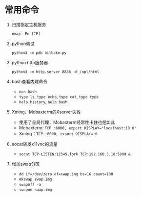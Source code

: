 # 常用命令

1. 扫描指定主机服务

   `nmap -Pn [IP]`
   
2. python调试

   `python3 -m pdb bitbake.py`

3. python http服务器

   `python3 -m http.server 8888 -d /opt/html`
   
4. bash查看内建命令

   * `man bash`
   * `type ls`, `type echo`, `type cat`, `type type`
   * `help history`, `help bash`
   
5. Xming、Mobaxterm的Xserver失败

   - 使用了全局代理，Mobaxterm经常性卡住也是如此
   - Mobaxterm: `TCP :6000, export DISPLAY="localhost:10.0"`
   - Xming：`TCP :6000, export DISPLAY=:0`
   
6. socat转发x11vnc的流量

   - `socat TCP-LISTEN:12345,fork TCP:192.168.3.10:5900 &`
   
7. 增加swap分区

   - `dd if=/dev/zero of=swap.img bs=1G count=100`
   - `mkswap swap.img`
   - `swapoff -a`
   - `swapon swap.img`
